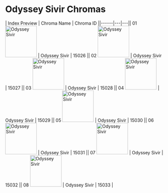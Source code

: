 # Odyssey Sivir Chromas

| Index  Preview | Chroma Name | Chroma ID ||------|---|---|| 01  <img src='https://raw.communitydragon.org/latest/plugins/rcp-be-lol-game-data/global/default/v1/champion-chroma-images/15/15026.png' alt='Odyssey Sivir' width='100'> | Odyssey Sivir | 15026 || 02  <img src='https://raw.communitydragon.org/latest/plugins/rcp-be-lol-game-data/global/default/v1/champion-chroma-images/15/15027.png' alt='Odyssey Sivir' width='100'> | Odyssey Sivir | 15027 || 03  <img src='https://raw.communitydragon.org/latest/plugins/rcp-be-lol-game-data/global/default/v1/champion-chroma-images/15/15028.png' alt='Odyssey Sivir' width='100'> | Odyssey Sivir | 15028 || 04  <img src='https://raw.communitydragon.org/latest/plugins/rcp-be-lol-game-data/global/default/v1/champion-chroma-images/15/15029.png' alt='Odyssey Sivir' width='100'> | Odyssey Sivir | 15029 || 05  <img src='https://raw.communitydragon.org/latest/plugins/rcp-be-lol-game-data/global/default/v1/champion-chroma-images/15/15030.png' alt='Odyssey Sivir' width='100'> | Odyssey Sivir | 15030 || 06  <img src='https://raw.communitydragon.org/latest/plugins/rcp-be-lol-game-data/global/default/v1/champion-chroma-images/15/15031.png' alt='Odyssey Sivir' width='100'> | Odyssey Sivir | 15031 || 07  <img src='https://raw.communitydragon.org/latest/plugins/rcp-be-lol-game-data/global/default/v1/champion-chroma-images/15/15032.png' alt='Odyssey Sivir' width='100'> | Odyssey Sivir | 15032 || 08  <img src='https://raw.communitydragon.org/latest/plugins/rcp-be-lol-game-data/global/default/v1/champion-chroma-images/15/15033.png' alt='Odyssey Sivir' width='100'> | Odyssey Sivir | 15033 |